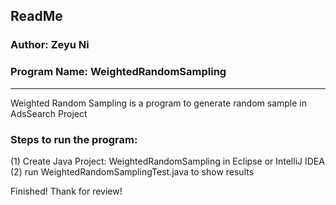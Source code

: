 ## ReadMe
### Author: Zeyu Ni
### Program Name: WeightedRandomSampling

----------
Weighted Random Sampling is a program to generate random sample in AdsSearch Project

### Steps to run the program:
(1)   Create Java Project: WeightedRandomSampling in Eclipse or IntelliJ IDEA
(2)   run WeightedRandomSamplingTest.java to show results

Finished! Thank for review!
